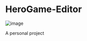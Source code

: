 # HeroGame-Editor
![image](https://github.com/ttuom1nen/HeroGame-Editor/tree/master/images/undead_abomination.png)


A personal project
